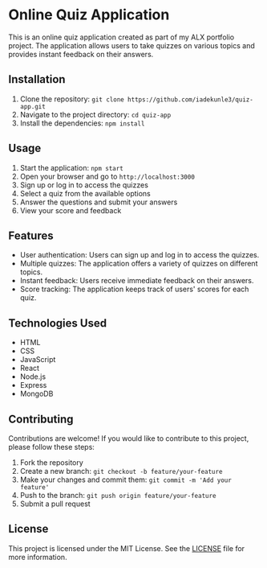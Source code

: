 # Online Quiz Application

This is an online quiz application created as part of my ALX portfolio project. The application allows users to take quizzes on various topics and provides instant feedback on their answers.

## Installation

1. Clone the repository: `git clone https://github.com/iadekunle3/quiz-app.git`
2. Navigate to the project directory: `cd quiz-app`
3. Install the dependencies: `npm install`

## Usage

1. Start the application: `npm start`
2. Open your browser and go to `http://localhost:3000`
3. Sign up or log in to access the quizzes
4. Select a quiz from the available options
5. Answer the questions and submit your answers
6. View your score and feedback

## Features

- User authentication: Users can sign up and log in to access the quizzes.
- Multiple quizzes: The application offers a variety of quizzes on different topics.
- Instant feedback: Users receive immediate feedback on their answers.
- Score tracking: The application keeps track of users' scores for each quiz.

## Technologies Used

- HTML
- CSS
- JavaScript
- React
- Node.js
- Express
- MongoDB

## Contributing

Contributions are welcome! If you would like to contribute to this project, please follow these steps:

1. Fork the repository
2. Create a new branch: `git checkout -b feature/your-feature`
3. Make your changes and commit them: `git commit -m 'Add your feature'`
4. Push to the branch: `git push origin feature/your-feature`
5. Submit a pull request

## License

This project is licensed under the MIT License. See the [LICENSE](LICENSE) file for more information.
